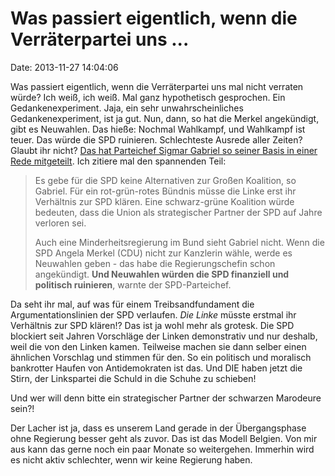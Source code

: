 Was passiert eigentlich, wenn die Verräterpartei uns \...
=========================================================

Date: 2013-11-27 14:04:06

Was passiert eigentlich, wenn die Verräterpartei uns mal nicht verraten
würde? Ich weiß, ich weiß. Mal ganz hypothetisch gesprochen. Ein
Gedankenexperiment. Jaja, ein sehr unwahrscheinliches
Gedankenexperiment, ist ja gut. Nun, dann, so hat die Merkel
angekündigt, gibt es Neuwahlen. Das hieße: Nochmal Wahlkampf, und
Wahlkampf ist teuer. Das würde die SPD ruinieren. Schlechteste Ausrede
aller Zeiten? Glaubt ihr nicht? [Das hat Parteichef Sigmar Gabriel so
seiner Basis in einer Rede
mitgeteilt](http://www.swr.de/landesschau-aktuell/bw/gabriel-wirbt-fuer-grosse-koalition/-/id=1622/vv=print/pv=print/nid=1622/did=12431820/eqkknj/index.html).
Ich zitiere mal den spannenden Teil:

> Es gebe für die SPD keine Alternativen zur Großen Koalition, so
> Gabriel. Für ein rot-grün-rotes Bündnis müsse die Linke erst ihr
> Verhältnis zur SPD klären. Eine schwarz-grüne Koalition würde
> bedeuten, dass die Union als strategischer Partner der SPD auf Jahre
> verloren sei.
>
> Auch eine Minderheitsregierung im Bund sieht Gabriel nicht. Wenn die
> SPD Angela Merkel (CDU) nicht zur Kanzlerin wähle, werde es Neuwahlen
> geben - das habe die Regierungschefin schon angekündigt. **Und
> Neuwahlen würden die SPD finanziell und politisch ruinieren**, warnte
> der SPD-Parteichef.

Da seht ihr mal, auf was für einem Treibsandfundament die
Argumentationslinien der SPD verlaufen. *Die Linke* müsste erstmal ihr
Verhältnis zur SPD klären!? Das ist ja wohl mehr als grotesk. Die SPD
blockiert seit Jahren Vorschläge der Linken demonstrativ und nur
deshalb, weil die von den Linken kamen. Teilweise machen sie dann selber
einen ähnlichen Vorschlag und stimmen für den. So ein politisch und
moralisch bankrotter Haufen von Antidemokraten ist das. Und DIE haben
jetzt die Stirn, der Linkspartei die Schuld in die Schuhe zu schieben!

Und wer will denn bitte ein strategischer Partner der schwarzen
Marodeure sein?!

Der Lacher ist ja, dass es unserem Land gerade in der Übergangsphase
ohne Regierung besser geht als zuvor. Das ist das Modell Belgien. Von
mir aus kann das gerne noch ein paar Monate so weitergehen. Immerhin
wird es nicht aktiv schlechter, wenn wir keine Regierung haben.
